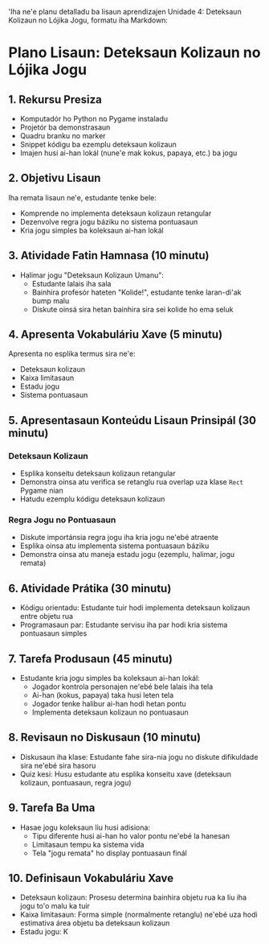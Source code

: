 'Iha ne'e planu detalladu ba lisaun aprendizajen Unidade 4: Deteksaun Kolizaun no Lójika Jogu, formatu iha Markdown:

# Plano Lisaun: Deteksaun Kolizaun no Lójika Jogu

## 1. Rekursu Presiza

- Komputadór ho Python no Pygame instaladu
- Projetór ba demonstrasaun
- Quadru branku no marker
- Snippet kódigu ba ezemplu deteksaun kolizaun
- Imajen husi ai-han lokál (nune'e mak kokus, papaya, etc.) ba jogu

## 2. Objetivu Lisaun

Iha remata lisaun ne'e, estudante tenke bele:
- Komprende no implementa deteksaun kolizaun retangular
- Dezenvolve regra jogu báziku no sistema pontuasaun
- Kria jogu simples ba koleksaun ai-han lokál

## 3. Atividade Fatin Hamnasa (10 minutu)

- Halimar jogu "Deteksaun Kolizaun Umanu":
  - Estudante lalais iha sala
  - Bainhira profesór hateten "Kolide!", estudante tenke laran-di'ak bump malu
  - Diskute oinsá sira hetan bainhira sira sei kolide ho ema seluk

## 4. Apresenta Vokabuláriu Xave (5 minutu)

Apresenta no esplika termus sira ne'e:
- Deteksaun kolizaun
- Kaixa limitasaun
- Estadu jogu
- Sistema pontuasaun

## 5. Apresentasaun Konteúdu Lisaun Prinsipál (30 minutu)

### Deteksaun Kolizaun
- Esplika konseitu deteksaun kolizaun retangular
- Demonstra oinsa atu verifica se retanglu rua overlap uza klase `Rect` Pygame nian
- Hatudu ezemplu kódigu deteksaun kolizaun

### Regra Jogu no Pontuasaun
- Diskute importánsia regra jogu iha kria jogu ne'ebé atraente
- Esplika oinsa atu implementa sistema pontuasaun báziku
- Demonstra oinsa atu maneja estadu jogu (ezemplu, halimar, jogu remata)

## 6. Atividade Prátika (30 minutu)

- Kódigu orientadu: Estudante tuir hodi implementa deteksaun kolizaun entre objetu rua
- Programasaun par: Estudante servisu iha par hodi kria sistema pontuasaun simples

## 7. Tarefa Produsaun (45 minutu)

- Estudante kria jogu simples ba koleksaun ai-han lokál:
  - Jogador kontrola personajen ne'ebé bele lalais iha tela
  - Ai-han (kokus, papaya) taka husi leten tela
  - Jogador tenke halibur ai-han hodi hetan pontu
  - Implementa deteksaun kolizaun no pontuasaun

## 8. Revisaun no Diskusaun (10 minutu)

- Diskusaun iha klase: Estudante fahe sira-nia jogu no diskute difikuldade sira ne'ebé sira hasoru
- Quiz kesi: Husu estudante atu esplika konseitu xave (deteksaun kolizaun, pontuasaun, regra jogu)

## 9. Tarefa Ba Uma

- Hasae jogu koleksaun liu husi adisiona:
  - Tipu diferente husi ai-han ho valor pontu ne'ebé la hanesan
  - Limitasaun tempu ka sistema vida
  - Tela "jogu remata" ho display pontuasaun finál

## 10. Definisaun Vokabuláriu Xave

- Deteksaun kolizaun: Prosesu determina bainhira objetu rua ka liu iha jogu to'o malu ka tuir
- Kaixa limitasaun: Forma simple (normalmente retanglu) ne'ebé uza hodi estimativa área objetu ba deteksaun kolizaun
- Estadu jogu: K